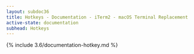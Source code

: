 ```yaml
---
layout: subdoc36
title: Hotkeys - Documentation - iTerm2 - macOS Terminal Replacement
active-state: documentation
subhead: Hotkeys
---
```

{% include 3.6/documentation-hotkey.md %}

